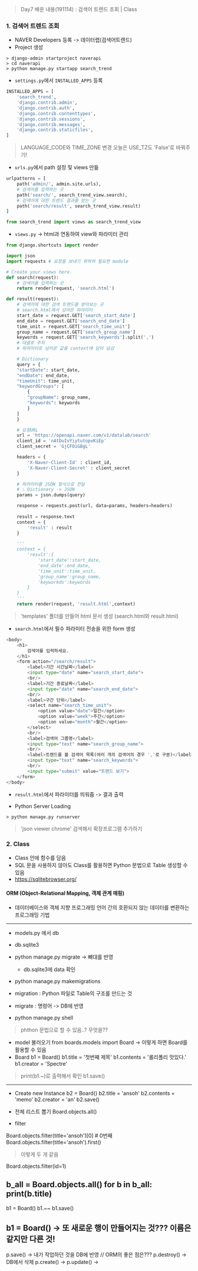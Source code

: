 > Day7 배운 내용(191114) : 검색어 트렌드 조회 | Class
### 1. 검색어 트렌드 조회
- NAVER Developers 등록 -> 데이터랩(검색어트렌드)
- Project 생성
``` command
> django-admin startproject naverapi
> cd naverapi
> python manage.py startapp search_trend
```
- `settings.py`에서 `INSTALLED_APPS` 등록
``` python
INSTALLED_APPS = [
    'search_trend',
    'django.contrib.admin',
    'django.contrib.auth',
    'django.contrib.contenttypes',
    'django.contrib.sessions',
    'django.contrib.messages',
    'django.contrib.staticfiles',
]
```
> LANGUAGE_CODE와 TIME_ZONE 변경
> 오늘은 USE_TZ도 'False'로 바꿔주기!
- `urls.py`에서 path 설정 및 views 만듦
``` python
urlpatterns = [
    path('admin/', admin.site.urls),
    # 검색어를 입력하는 곳
    path('search/', search_trend_view.search),
    # 검색어에 대한 트렌드 결과를 받는 곳
    path('search/result', search_trend_view.result)
]
```
``` python
from search_trend import views as search_trend_view
```
- `views.py` -> html과 연동하여 view와 파라미터 관리
``` python
from django.shortcuts import render

import json
import requests # 요청을 보내기 위하여 필요한 module

# Create your views here.
def search(request):
    # 검색어를 입력하는 곳
    return render(request, 'search.html')

def result(request):
    # 검색어에 대한 검색 트렌드를 받아보는 곳
    # search.html에서 넘어온 파라미터
    start_date = request.GET['search_start_date']
    end_date = request.GET['search_end_date']
    time_unit = request.GET['search_time_unit']
    group_name = request.GET['search_group_name']
    keywords = request.GET['search_keywords'].split(',')
    # 대괄호 주의
    # 파라미터로 넘어온 값을 context에 담아 넘김

    # Dictionary
    query = {
    "startDate": start_date,
    "endDate": end_date,
    "timeUnit": time_unit,
    "keywordGroups": [
        {
        "groupName": group_name,
        "keywords": keywords
        }
    ]
    }

    # 요청URL
    url = 'https://openapi.naver.com/v1/datalab/search'
    client_id = 'nAtDuIvYiytutopxKiEp'
    client_secret = 'GjCFOiGBgL'

    headers = {
        'X-Naver-Client-Id' : client_id,
        'X-Naver-Client-Secret' : client_secret
    }

    # 파라미터를 JSON 형식으로 전달
    # ∴ Dictionary -> JSON
    params = json.dumps(query)

    response = requests.post(url, data=params, headers=headers)
    
    result = response.text
    context = {
        'result' : result
    }

    '''
    context = {
        'result':{
            'start_date':start_date,
            'end_date':end_date,
            'time_unit':time_unit,
            'group_name':group_name,
            'keyworkds':keywords
        }
    }
    '''
    return render(request, 'result.html',context)
```
> 'templates' 폴더를 만들어 html 문서 생성 (search.html와 result.html)

- `search.html`에서 필수 파라미터 전송을 위한 form 생성
``` python
<body>
    <h1>
        검색어를 입력하세요.
    </h1>
    <form action="/search/result">
        <label>기간 시간날짜</label>
        <input type="date" name="search_start_date">
        <br/>
        <label>기간 종료날짜</label>
        <input type="date" name="search_end_date">
        <br/>
        <label>구간 단위</label>
        <select name="search_time_unit">
            <option value="date">일간</option>
            <option value="week">주간</option>
            <option value="month">월간</option>
        </select>
        <br/>
        <label>검색어 그룹명</label>
        <input type="text" name="search_group_name">
        <br/>
        <label>트렌드를 볼 검색어 목록(여러 개의 검색어의 경우 ','로 구분)</label>
        <input type="text" name="search_keywords">
        <br/>
        <input type="submit" value="트렌드 보기">
    </form> 
</body>
```

- `result.html`에서 파라미터를 띄워줌 -> 결과 출력


- Python Server Loading
``` command
> python manage.py runserver
```
> 'json viewer chrome' 검색해서 확장프로그램 추가하기

### 2. Class
- Class 안에 함수를 담음
- SQL 문을 사용하지 않아도 Class를 활용하면 Python 문법으로 Table 생성할 수 있음
- https://sqlitebrowser.org/

#### ORM (Object-Relational Mapping, 객체 관계 매핑)
- 데이터베이스와 객체 지향 프로그래밍 언어 간의 호환되지 않는 데이터를 변환하는 프로그래밍 기법
-------
- models.py 에서 db 
- db.sqlite3
- python manage.py migrate -> 뼈대를 반영
    - db.sqlite3에 data 확인

- python manage.py makemigrations

- migration : Python 파일로 Table의 구조를 만드는 것
- migrate : 명령어 -> DB에 반영

- python manage.py shell
> phthon 문법으로 할 수 있음..? 무엇을??

- model 불러오기
from boards.models import Board
-> 이렇게 하면 Board를 활용할 수 있음
- Board 
b1 = Board()
b1.title = '첫번째 제목'
b1.contents = '롤리폴리 맛있다.'
b1.creator = 'Spectre'
> print(b1.~)로 출력해서 확인
b1.save()
----
- Create new Instance 
b2 = Board()
b2.title = 'ansoh'
b2.contents = 'memo'
b2.creator = 'an'
b2.save()

- 전체 리스트 뽑기
Board.objects.all()

- filter

Board.objects.filter(title='ansoh')[0] # 0번째
Board.objects.filter(title='ansoh').first()
> 이렇게 두 개 같음

Board.objects.filter(id=1)

b_all = Board.objects.all()
for b in b_all:
    print(b.title)
----
b1 = Board()
b1.~~
b1.save()

b1 = Board() -> 또 새로운 행이 만들어지는 것???
이름은 같지만 다른 것!
----
p.save() -> 내가 작업하던 것을 DB에 반영
// ORM의 좋은 점은???
p.destroy() -> DB에서 삭제
p.create() ->
p.update() ->